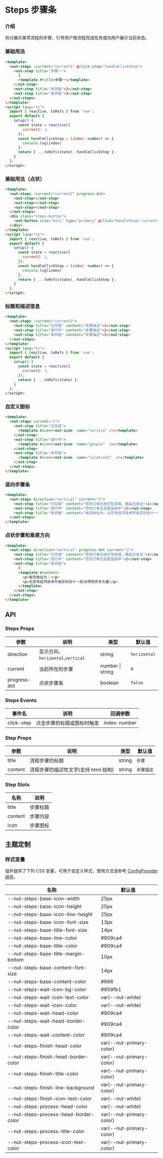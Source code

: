 # Steps 步骤条

### 介绍

拆分展示某项流程的步骤，引导用户按流程完成任务或向用户展示当前状态。

### 基础用法

```html
<template>
  <nut-steps :current="current1" @click-step="handleClickStep">
    <nut-step title="步骤一">
      1
      <template #title>步骤一</template>
    </nut-step>
    <nut-step title="未开始">2</nut-step>
    <nut-step title="未开始">3</nut-step>
  </nut-steps>
</template>
<script lang="ts">
  import { reactive, toRefs } from 'vue';
  export default {
    setup() {
      const state = reactive({
        current1: 1,
      });
      const handleClickStep = (index: number) => {
        console.log(index)
      };
      return { ...toRefs(state), handleClickStep };
    }
  };
</script>
```

### 基础用法（点状）

```html
<template>
  <nut-steps :current="current2" progress-dot>
    <nut-step></nut-step>
    <nut-step></nut-step>
    <nut-step></nut-step>
  </nut-steps>
  <div class="steps-button">
    <nut-button size="mini" type="primary" @click="handleStep('current2')">{{ translate('next') }}</nut-button>
  </div>
</template>
<script lang="ts">
  import { reactive, toRefs } from 'vue';
  export default {
    setup() {
      const state = reactive({
        current2: 1,
      });
      const handleClickStep = (index: number) => {
        console.log(index)
      };
      return { ...toRefs(state), handleClickStep };
    }
  };
</script>
```

### 标题和描述信息

```html
<template>
  <nut-steps :current="current2">
    <nut-step title="已完成" content="步骤描述">1</nut-step>
    <nut-step title="进行中" content="步骤描述">2</nut-step>
    <nut-step title="未开始" content="步骤描述">3</nut-step>
  </nut-steps>
</template>
<script lang="ts">
  import { reactive, toRefs } from 'vue';
  export default {
    setup() {
      const state = reactive({
        current2: 1,
      });
      return { ...toRefs(state) };
    }
  };
</script>
```

### 自定义图标

```html
<template>
  <nut-steps current="1">
    <nut-step title="已完成">
      <template #icon><nut-icon  name="service" /></template>
    </nut-step>
    <nut-step title="进行中">
      <template #icon><nut-icon  name="people"  /></template>
    </nut-step>
    <nut-step title="未开始">
      <template #icon><nut-icon  name="location2"  /></template>
    </nut-step>
  </nut-steps>
</template>
```

### 竖向步骤条

```html
<template>
  <nut-steps direction="vertical" current="2">
    <nut-step title="已完成" content="您的订单已经打包完成，商品已发出">1</nut-step>
    <nut-step title="进行中" content="您的订单正在配送途中">2</nut-step>
    <nut-step title="未开始" content="收货地址为：北京市经济技术开发区科创十一街18号院京东大厦">3</nut-step>
  </nut-steps>
</template>
```

### 点状步骤和垂直方向

```html
<template>
  <nut-steps direction="vertical" progress-dot current="2">
    <nut-step title="已完成" content="您的订单已经打包完成，商品已发出">1</nut-step>
    <nut-step title="进行中" content="您的订单正在配送途中">2</nut-step>
    <nut-step title="未开始">
      3
      <template #content>
        <p>收货地址为：</p>
        <p>北京市经济技术开发区科创十一街18号院京东大厦</p>
      </template>
    </nut-step>
  </nut-steps>
</template>
```

## API

### Steps Props

| 参数         | 说明                              | 类型             | 默认值       |
| ------------ | --------------------------------- | ---------------- | ------------ |
| direction    | 显示方向，`horizontal`,`vertical` | string           | `horizontal` |
| current      | 当前所在的步骤                    | number \| string | `0`          |
| progress-dot | 点状步骤条                        | boolean          | `false`      |

### Steps Events

| 事件名     | 说明                       | 回调参数      |
| ---------- | -------------------------- | ------------- |
| click-step | 点击步骤的标题或图标时触发 | index: number |

### Step Props

| 参数    | 说明                                 | 类型   | 默认值     |
| ------- | ------------------------------------ | ------ | ---------- |
| title   | 流程步骤的标题                       | string | `步骤`     |
| content | 流程步骤的描述性文字(支持 html 结构) | string | `步骤描述` |

### Step Slots

| 名称    | 说明     |
| ------- | -------- |
| title   | 步骤标题 |
| content | 步骤内容 |
| icon    | 步骤图标 |

## 主题定制

### 样式变量

组件提供了下列 CSS 变量，可用于自定义样式，使用方法请参考 [ConfigProvider 组件](/components/basic/configprovider)。

| 名称                                  | 默认值                   |
| ------------------------------------- | ------------------------ |
| --nut-steps-base-icon-width           | 25px                     |
| --nut-steps-base-icon-height          | 25px                     |
| --nut-steps-base-icon-line-height     | 25px                     |
| --nut-steps-base-icon-font-size       | 13px                     |
| --nut-steps-base-title-font-size      | 14px                     |
| --nut-steps-base-line-color           | #909ca4                  |
| --nut-steps-base-title-color          | #909ca4                  |
| --nut-steps-base-title-margin-bottom  | 10px                     |
| --nut-steps-base-content-font-size    | 14px                     |
| --nut-steps-base-content-color        | #666                     |
| --nut-steps-wait-icon-bg-color        | #959fb1                  |
| --nut-steps-wait-icon-text-color      | var(--nut-white)         |
| --nut-steps-wait-icon-color           | var(--nut-white)         |
| --nut-steps-wait-head-color           | #909ca4                  |
| --nut-steps-wait-head-border-color    | #909ca4                  |
| --nut-steps-wait-content-color        | #909ca4                  |
| --nut-steps-finish-head-color         | var(--nut-primary-color) |
| --nut-steps-finish-head-border-color  | var(--nut-primary-color) |
| --nut-steps-finish-title-color        | var(--nut-primary-color) |
| --nut-steps-finish-line-background    | var(--nut-primary-color) |
| --nut-steps-finish-icon-text-color    | var(--nut-white)         |
| --nut-steps-process-head-color        | var(--nut-white)         |
| --nut-steps-process-head-border-color | var(--nut-primary-color) |
| --nut-steps-process-title-color       | var(--nut-primary-color) |
| --nut-steps-process-icon-text-color   | var(--nut-primary-color) |
